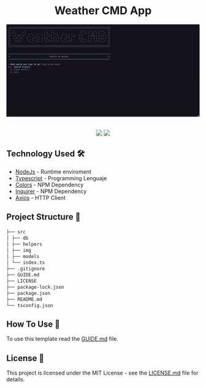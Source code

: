 <h1 align="center">Weather CMD App</h1>

<div align="center">
<img src="./src/img/project.gif" width="600px">
</div> <br>

<p align="center">
<img src="https://img.shields.io/badge/node.js-white?style=for-the-badge&logo=nodedotjs&logoColor=#339933"></img>
<img src="https://img.shields.io/badge/typescript-3178C6?style=for-the-badge&logo=typescript&logoColor=white"></img>

## Technology Used 🛠️

- [NodeJs](https://nodejs.org/en) - Runtime enviroment
- [Typescript](https://www.typescriptlang.org/) - Programming Lenguaje
- [Colors](https://www.npmjs.com/package/colors) - NPM Dependency
- [Inquirer](https://www.npmjs.com/package/inquirer) - NPM Dependency
- [Axios](https://axios-http.com/) - HTTP Client


## Project Structure 📂

```
├── src
│ ├── db
│ ├── helpers
│ ├── img
│ ├── models
│ └── index.ts
├── .gitignore
├── GUIDE.md
├── LICENSE
├── package-lock.json
├── package.json
├── README.md
└── tsconfig.json
```

## How To Use 🔧

To use this template read the [GUIDE.md](./GUIDE.md) file.

## License 📄

This project is licensed under the MIT License - see the [LICENSE.md](./LICENSE) file for details.